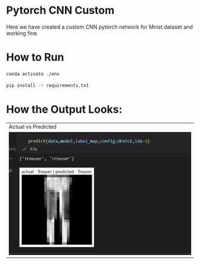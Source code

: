 # Pytorch CNN Custom 
Here we have created a custom CNN pytorch network for Mnist dataset and working fine.

# How to Run
```bash
conda activate ./env
```
```bash
pip install -r requirements.txt
```

# How the Output Looks:
 <table>
  <tr>
    <td>Actual vs Predicted</td>
  </tr>
  <tr>
    <td><img src="saves/1.jpg"></td>
  </tr>
 </table>


